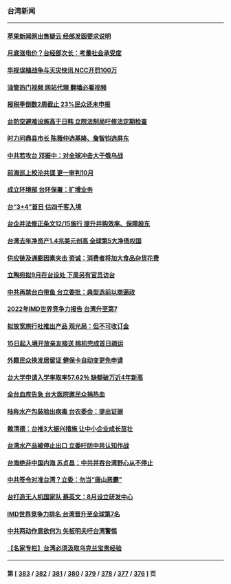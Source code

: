 ### 台湾新闻
---
#### [苹果新闻网出售疑云 经部发函要求说明](../../pages/ncid1349361/n13760249.md?06160445) 
#### [月底涨电价？台经部次长：考量社会承受度](../../pages/ncid1349361/n13760244.md?06160445) 
#### [华视误植战争与天灾快讯 NCC开罚100万](../../pages/ncid1349361/n13760252.md?06160445) 
#### [油管热门视频 网站代理 翻墙必看视频](http://209.222.30.114:81/youtube.html?06160445)
#### [报税季倒数2周截止 23%民众还未申报](../../pages/ncid1349361/n13760245.md?06160445) 
#### [台防空避难设施高于日韩 立院法制局吁修法定期检查](../../pages/ncid1349361/n13760225.md?06160445) 
#### [时力问鼎县市长 陈薇仲选基隆、詹智钧选屏东](../../pages/ncid1349361/n13760217.md?06160445) 
#### [中共若攻台 邓振中：对全球冲击大于俄乌战](../../pages/ncid1349361/n13760118.md?06160445) 
#### [前海巡上校沦共谍 更一审判10月](../../pages/ncid1349361/n13760212.md?06160445) 
#### [成立环境部 台环保署：扩增业务](../../pages/ncid1349361/n13760214.md?06160445) 
#### [台“3+4”首日 估四千客入境](../../pages/ncid1349361/n13760133.md?06160445) 
#### [台企并法修正条文12/15施行 提升并购效率、保障股东](../../pages/ncid1349361/n13760167.md?06160445) 
#### [台湾去年净资产1.4兆美元创高 全球第5大净债权国](../../pages/ncid1349361/n13760131.md?06160445) 
#### [供应链及通膨因素夹击 资诚：消费者将加大食品杂货花费](../../pages/ncid1349361/n13760153.md?06160445) 
#### [立陶宛拟9月在台设处 下周另有官员访台](../../pages/ncid1349361/n13760134.md?06160445) 
#### [中共再禁台白带鱼 台立委批：典型选前以商逼政](../../pages/ncid1349361/n13760122.md?06160445) 
#### [2022年IMD世界竞争力报告 台湾升至第7](../../pages/ncid1349361/n13760123.md?06160445) 
#### [拟放宽旅行社推出产品 观光局：但不可收订金](../../pages/ncid1349361/n13760138.md?06160445) 
#### [15日起入境开放亲友接送 桃机完成首日疏运](../../pages/ncid1349361/n13760142.md?06160445) 
#### [外籍民众换发居留证 健保卡自动变更免申请](../../pages/ncid1349361/n13760088.md?06160445) 
#### [台大学申请入学率取率57.62％ 缺额破万近4年新高](../../pages/ncid1349361/n13760125.md?06160445) 
#### [全台血库告急 台大医院邀民众捐热血](../../pages/ncid1349361/n13760140.md?06160445) 
#### [陆称水产包装验出病毒 台农委会：提出证据](../../pages/ncid1349361/n13760128.md?06160445) 
#### [赖清德：台推3大振兴措施 让中小企业成长茁壮](../../pages/ncid1349361/n13760159.md?06160445) 
#### [台湾水产品被停止出口 立委吁防中共认知作战](../../pages/ncid1349361/n13759947.md?06160445) 
#### [台海绝非中国内海  苏贞昌：中共并吞台湾野心从不停止](../../pages/ncid1349361/n13760094.md?06160445) 
#### [中共签令对准台湾？立委：勿当“唐山恶霸”](../../pages/ncid1349361/n13760102.md?06160445) 
#### [台打造无人机国家队 蔡英文：8月设立研发中心](../../pages/ncid1349361/n13760031.md?06160445) 
#### [IMD世界竞争力排名 台湾晋升至全球第7名](../../pages/ncid1349361/n13759797.md?06160445) 
#### [中共两动作意欲何为 矢板明夫吁台湾警惕](../../pages/ncid1349361/n13759675.md?06160445) 
#### [【名家专栏】台湾必须汲取乌克兰宝贵经验](../../pages/ncid1349361/n13759403.md?06160445) 

---
#### 第 [ [383](./383.md?06160445) / [382](./382.md?06160445) / [381](./381.md?06160445) / [380](./380.md?06160445) / [379](./379.md?06160445) / [378](./378.md?06160445) / [377](./377.md?06160445) / [376](./376.md?06160445) ] 页
